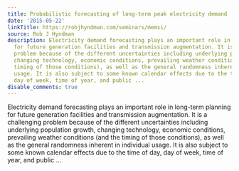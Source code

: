 ```yaml
---
title: Probabilistic forecasting of long-term peak electricity demand
date: '2015-05-22'
linkTitle: https://robjhyndman.com/seminars/memsi/
source: Rob J Hyndman
description: Electricity demand forecasting plays an important role in long-term planning
  for future generation facilities and transmission augmentation. It is a challenging
  problem because of the different uncertainties including underlying population growth,
  changing technology, economic conditions, prevailing weather conditions (and the
  timing of those conditions), as well as the general randomness inherent in individual
  usage. It is also subject to some known calendar effects due to the time of day,
  day of week, time of year, and public ...
disable_comments: true
---
```

Electricity demand forecasting plays an important role in long-term planning for future generation facilities and transmission augmentation. It is a challenging problem because of the different uncertainties including underlying population growth, changing technology, economic conditions, prevailing weather conditions (and the timing of those conditions), as well as the general randomness inherent in individual usage. It is also subject to some known calendar effects due to the time of day, day of week, time of year, and public ...